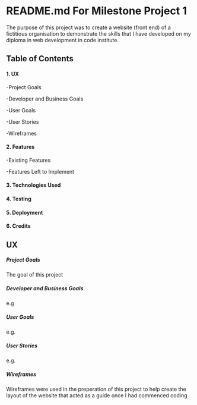 # README.md For Milestone Project 1

The purpose of this project was to create a website (front end) of a fictitious organisation to demonstrate the skills that I have developed on my diploma in web development in code institute.

## Table of Contents

#### 1. UX

-Project Goals

-Developer and Business Goals

-User Goals

-User Stories

-Wireframes


#### 2. Features

-Existing Features

-Features Left to Implement 
#### 3. Technologies Used
#### 4. Testing
#### 5. Deployment
#### 6. Credits 

## UX

##### Project Goals

The goal of this project

##### Developer and Business Goals

e.g

##### User Goals

e.g.

##### User Stories

e.g.

##### Wireframes

Wireframes were used in the preperation of this project to help create the layout of the website that acted as a guide once I had commenced coding
